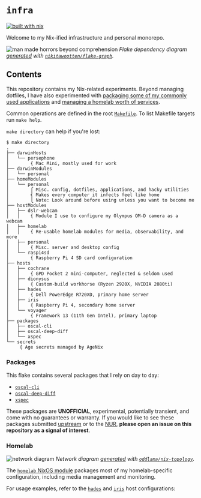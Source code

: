 # `infra`

[![built with nix](https://builtwithnix.org/badge.svg)](https://builtwithnix.org)

Welcome to my Nix-ified infrastructure and personal monorepo.

![man made horrors beyond comprehension](https://gist.githubusercontent.com/nikitawootten/a0b5b3e0afdaaa8e02ace16b955da7ec/raw/flake-graph.svg)
*Flake dependency diagram [generated](./.github/workflows/artifacts.yaml) with [`nikitawootten/flake-graph`](https://github.com/nikitawootten/flake-graph).*

## Contents

This repository contains my Nix-related experiments.
Beyond managing dotfiles, I have also experimented with [packaging some of my commonly used applications](#packages) and [managing a homelab worth of services](#homelab).

Common operations are defined in the root [`Makefile`](./Makefile).
To list Makefile targets run `make help`.

`make directory` can help if you're lost:

<!--
TODO: When I'm feeling really bored, generate automatically with a pre-commit hook
-->
```console
$ make directory
.
├── darwinHosts
│   └── persephone
│        { Mac Mini, mostly used for work
├── darwinModules
│   └── personal
├── homeModules
│   └── personal
│        ⎧ Misc. config, dotfiles, applications, and hacky utilities
│        ⎨ Makes every computer it infects feel like home
│        ⎩ Note: Look around before using unless you want to become me
├── hostModules
│   ├── dslr-webcam
│   │    { Module I use to configure my Olympus OM-D camera as a webcam
│   ├── homelab
│   │    { Re-usable homelab modules for media, observability, and more
│   ├── personal
│   │    { Misc. server and desktop config
│   └── raspi4sd
│        { Raspberry Pi 4 SD card configuration
├── hosts
│   ├── cochrane
│   │    { GPD Pocket 2 mini-computer, neglected & seldom used
│   ├── dionysus
│   │    { Custom-build workhorse (Ryzen 2920X, NVIDIA 2080ti)
│   ├── hades
│   │    { Dell PowerEdge R720XD, primary home server
│   ├── iris
│   │    { Raspberry Pi 4, secondary home server
│   └── voyager
│        { Framework 13 (11th Gen Intel), primary laptop
├── packages
│   ├── oscal-cli
│   ├── oscal-deep-diff
│   └── xspec
└── secrets
     { Age secrets managed by AgeNix
```

### Packages

This flake contains several packages that I rely on day to day:

- [`oscal-cli`](./packages/oscal-cli/)
- [`oscal-deep-diff`](./packages/oscal-deep-diff/)
- [`xspec`](./packages/xspec/)

These packages are **UNOFFICIAL**, experimental, potentially transient, and come with no guarantees or warranty.
If you would like to see these packages submitted [upstream](https://github.com/NixOS/nixpkgs) or to the [NUR](https://nur.nix-community.org/), **please open an issue on this repository as a signal of interest**.

### Homelab

![network diagram](https://gist.githubusercontent.com/nikitawootten/a0b5b3e0afdaaa8e02ace16b955da7ec/raw/topology.svg)
*Network diagram [generated](./.github/workflows/artifacts.yaml) with [`oddlama/nix-topology`](https://github.com/oddlama/nix-topology).*

The [`homelab` NixOS module](./hostModules/homelab/) packages most of my homelab-specific configuration, including media management and monitoring.

For usage examples, refer to the [`hades`](./hosts/hades/) and [`iris`](./hosts/iris/) host configurations:
